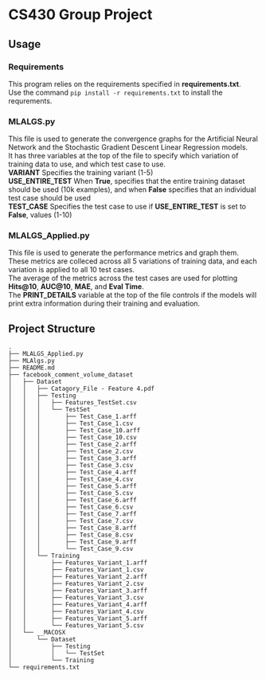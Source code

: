 # CS430 Group Project

## Usage

### Requirements
This program relies on the requirements specified in **requirements.txt**.\
Use the command `pip install -r requirements.txt` to install the requrements.

### MLALGS.py
This file is used to generate the convergence graphs for the Artificial Neural Network and the Stochastic Gradient Descent Linear Regression models.\
It has three variables at the top of the file to specify which variation of training data to use, and which test case to use.\
**VARIANT** Specifies the training variant (1-5)\
**USE_ENTIRE_TEST** When **True**, specifies that the entire training dataset should be used (10k examples), and when **False** specifies that an individual test case should be used\
**TEST_CASE** Specifies the test case to use if **USE_ENTIRE_TEST** is set to **False**, values (1-10)

### MLALGS_Applied.py
This file is used to generate the performance metrics and graph them.\
These metrics are colleced across all 5 variations of training data, and each variation is applied to all 10 test cases.\
The average of the metrics across the test cases are used for plotting **Hits@10**, **AUC@10**, **MAE**, and **Eval Time**.\
The **PRINT_DETAILS** variable at the top of the file controls if the models will print extra information during their training and evaluation.

## Project Structure
```
.
├── MLALGS_Applied.py
├── MLAlgs.py
├── README.md
├── facebook_comment_volume_dataset
│   ├── Dataset
│   │   ├── Catagory_File - Feature 4.pdf
│   │   ├── Testing
│   │   │   ├── Features_TestSet.csv
│   │   │   └── TestSet
│   │   │       ├── Test_Case_1.arff
│   │   │       ├── Test_Case_1.csv
│   │   │       ├── Test_Case_10.arff
│   │   │       ├── Test_Case_10.csv
│   │   │       ├── Test_Case_2.arff
│   │   │       ├── Test_Case_2.csv
│   │   │       ├── Test_Case_3.arff
│   │   │       ├── Test_Case_3.csv
│   │   │       ├── Test_Case_4.arff
│   │   │       ├── Test_Case_4.csv
│   │   │       ├── Test_Case_5.arff
│   │   │       ├── Test_Case_5.csv
│   │   │       ├── Test_Case_6.arff
│   │   │       ├── Test_Case_6.csv
│   │   │       ├── Test_Case_7.arff
│   │   │       ├── Test_Case_7.csv
│   │   │       ├── Test_Case_8.arff
│   │   │       ├── Test_Case_8.csv
│   │   │       ├── Test_Case_9.arff
│   │   │       └── Test_Case_9.csv
│   │   └── Training
│   │       ├── Features_Variant_1.arff
│   │       ├── Features_Variant_1.csv
│   │       ├── Features_Variant_2.arff
│   │       ├── Features_Variant_2.csv
│   │       ├── Features_Variant_3.arff
│   │       ├── Features_Variant_3.csv
│   │       ├── Features_Variant_4.arff
│   │       ├── Features_Variant_4.csv
│   │       ├── Features_Variant_5.arff
│   │       └── Features_Variant_5.csv
│   └── __MACOSX
│       └── Dataset
│           ├── Testing
│           │   └── TestSet
│           └── Training
└── requirements.txt
```